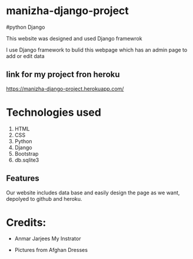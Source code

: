 # manizha-django-project
 

#python Django

This website was designed and used Django framewrok

I use  Django framework to bulid this webpage which has an admin page to add or edit data


## link for my project fron heroku
https://manizha-django-project.herokuapp.com/

# Technologies used
1. HTML
2. CSS
3. Python
4. Django
5. Bootstrap
6. db.sqlite3

## Features
Our website includes data base 
and easily design the page as we want, depolyed to github and heroku.
 
 
# Credits:
* Anmar Jarjees My Instrator

* Pictures from Afghan Dresses

